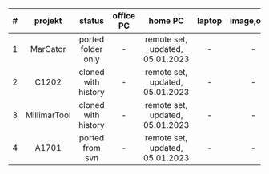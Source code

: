 |   #   |   projekt    |       status        | office PC |             home PC             | laptop | image,other |
| :---: | :----------: | :-----------------: | :-------: | :-----------------------------: | :----: | :---------: |
|   1   |   MarCator   | ported folder only  |     -     | remote set, updated, 05.01.2023 |   -    |      -      |
|   2   |    C1202     | cloned with history |     -     | remote set, updated, 05.01.2023 |   -    |      -      |
|   3   | MillimarTool | cloned with history |     -     | remote set, updated, 05.01.2023 |   -    |      -      |
|   4   |    A1701     |   ported from svn   |     -     | remote set, updated, 05.01.2023 |   -    |      -      |